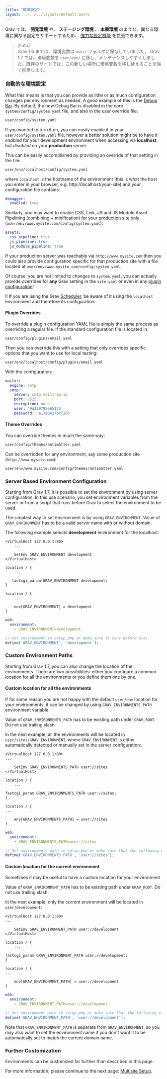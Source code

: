 ```yaml
---
title: "環境設定"
layout: ../../../layouts/Default.astro
---
```


Grav では、 **開発環境** や、 **ステージング環境** 、 **本番環境** のような、異なる環境に異なる設定をサポートするため、 [強力な設定機能](../../01.basics/05.grav-configuration) を拡張できます。

> [!Info]  
> Grav 1.6 までは、環境変数は `user/` フォルダに保存していました。 Grav 1.7 では、環境変数を `user/env/` に移し、メンテナンスしやすくしました。既存のサイトでは、この新しい場所に環境変数を移し替えることを強く推奨します。

<h3 id="automatic-environment-configuration">自動的な環境設定</h3>


What this means is that you can provide as little or as much configuration changes per environment as needed.  A good example of this is the [Debug Bar](../debugging).  By default, the new Debug Bar is disabled in the core `system/config/system.yaml` file, and also in the user override file:

```bash
user/config/system.yaml
```

If you wanted to turn it on, you can easily enable it in your `user/config/system.yaml` file, however a better solution might be to have it _enabled_ for your development environment when accessing via **localhost**, but _disabled_ on your **production** server.

This can be easily accomplished by providing an override of that setting in the file:

```bash
user/env/localhost/config/system.yaml
```

where `localhost` is the hostname of the environment (this is what the host you enter in your browser, e.g. http://localhost/your-site) and your configuration file contains:

```yaml
debugger:
  enabled: true
```

Similarly, you may want to enable CSS, Link, JS and JS Module Asset Pipelining (combining + minification) for your production site only
(`user/env/www.mysite.com/config/system.yaml`):

```yaml
assets:
  css_pipeline: true
  js_pipeline: true
  js_module_pipeline: true
```

If your production server was reachable via `http://www.mysite.com` then you could also provide configuration specific for that production site with a file located at
`user/env/www.mysite.com/config/system.yaml`.

Of course, you are not limited to changes to `system.yaml`, you can actually provide overrides for **any** Grav setting in the `site.yaml` or even in any [plugin configuration](../../04.plugins/01.plugin-basics/)!

!! If you are using the Grav [Scheduler](../06.scheduler/), be aware of it using the `localhost` environment and therefore its configuration.

#### Plugin Overrides

To override a plugin configuration YAML file is simply the same process as overriding a regular file.   If the standard configuration file is located in:

```bash
user/config/plugins/email.yaml
```

Then you can override this with a setting that only overrides specific options that you want to use for local testing:

```bash
user/env/localhost/config/plugins/email.yaml
```

With the configuration:

```yaml
mailer:
  engine: smtp
  smtp:
    server: smtp.mailtrap.io
    port: 2525
    encryption: none
    user: '9a320798e65135'
    password: 'a13e6e27bc7205'
```

#### Theme Overrides

You can override themes in much the same way:

```bash
user/config/themes/antimatter.yaml
```

Can be overridden for any environment, say some production site (`http://www.mysite.com`):

```bash
user/env/www.mysite.com/config/themes/antimatter.yaml
```

### Server Based Environment Configuration

Starting from Grav 1.7, it is possible to set the environment by using server configuration. In this use scenario, you set environment variables from the server or from a script that runs before Grav to select the environment to be used.

The simplest way to set environment is by using `GRAV_ENVIRONMENT`. Value of `GRAV_ENVIRONMENT` has to be a valid server name with or without domain.

The following example selects **development** environment for the localhost:

```apacheconf
<VirtualHost 127.0.0.1:80>
    ...

    SetEnv GRAV_ENVIRONMENT development
</VirtualHost>
```

```nginx
location / {
    ...

   fastcgi_param GRAV_ENVIRONMENT development;
}
```

```nginx
location / {
   ...

    env[GRAV_ENVIRONMENT] = development
}
```

```yaml
web:
  environment:
    - GRAV_ENVIRONMENT=development
```

```php
// Set environment in setup.php or make sure it runs before Grav.
define('GRAV_ENVIRONMENT', 'development');
```

### Custom Environment Paths

Starting from Grav 1.7, you can also change the location of the environments. There are two possibilities: either you configure a common location for all the environments or you define them one by one.

#### Custom location for all the environments

If for some reason you are not happy with the default `user/env` location for your environments, it can be changed by using `GRAV_ENVIRONMENTS_PATH` environment variable.

Value of `GRAV_ENVIRONMENTS_PATH` has to be existing path under `GRAV_ROOT`. Do not use trailing slash.

In the next example, all the environments will be located in `user/sites/GRAV_ENVIRONMENT`, where `GRAV_ENVIRONMENT` is either automatically detected or manually set in the server configuration:

```apacheconf
<VirtualHost 127.0.0.1:80>
...

    SetEnv GRAV_ENVIRONMENTS_PATH user://sites
</VirtualHost>
```

```nginx
location / {
    ...

fastcgi_param GRAV_ENVIRONMENTS_PATH user://sites;
}
```

```nginx
location / {
...

    env[GRAV_ENVIRONMENTS_PATH] = user://sites
}
```

```yaml
web:
  environment:
    - GRAV_ENVIRONMENTS_PATH=user://sites
```

```php
// Set environments path in setup.php or make sure that the following code runs before Grav.
define('GRAV_ENVIRONMENTS_PATH', 'user://sites');
```

#### Custom location for the current environment

Sometimes it may be useful to have a custom location for your environment

Value of `GRAV_ENVIRONMENT_PATH` has to be existing path under `GRAV_ROOT`. Do not use trailing slash.

In the next example, only the current environment will be located in `user/development`:



```apacheconf
<VirtualHost 127.0.0.1:80>
...

    SetEnv GRAV_ENVIRONMENT_PATH user://development
</VirtualHost>
```

```nginx
location / {
    ...

fastcgi_param GRAV_ENVIRONMENT_PATH user://development;
}
```

```nginx
location / {
...

    env[GRAV_ENVIRONMENT_PATH] = user://development
}
```

```yaml
web:
  environment:
    - GRAV_ENVIRONMENT_PATH=user://development
```

```php
// Set environment path in setup.php or make sure that the following code runs before Grav.
define('GRAV_ENVIRONMENT_PATH', 'user://development');
```



Note that `GRAV_ENVIRONMENT_PATH` is separate from `GRAV_ENVIRONMENT`, so you may also want to set the environment name if you don't want it to be automatically set to match the current domain name.

### Further Customization

Environments can be customized far further than described in this page.

For more information, please continue to the next page: [Multisite Setup](../05.multisite-setup/).


